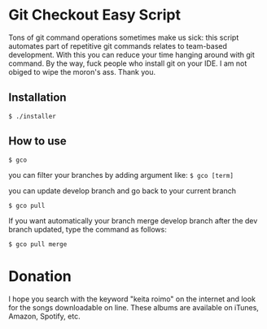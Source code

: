# Git Checkout Easy Script

Tons of git command operations sometimes make us sick: this script automates part of repetitive git commands relates to team-based development. With this you can reduce your time hanging around with git command. By the way, fuck people who install git on your IDE. I am not obiged to wipe the moron's ass. Thank you.


## Installation 


`$ ./installer`


## How to use 

`$ gco`

you can filter your branches by adding argument like:
`$ gco [term]`

you can update develop branch and go back to your current branch

`$ gco pull`

If you want automatically your branch merge develop branch after the dev branch updated, type the command as follows:

`$ gco pull merge`

# Donation

I hope you search with the keyword "keita roimo" on the internet and look for the songs downloadable on line. These albums are available on iTunes, Amazon, Spotify, etc.
